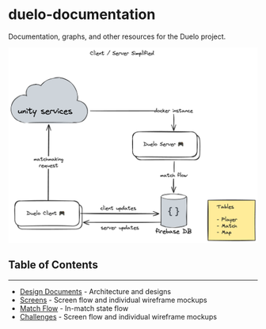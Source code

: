 # duelo-documentation

Documentation, graphs, and other resources for the Duelo project.

![server-client-interaction](design-documents/server/client-server-graph.png)

## Table of Contents

---

- [Design Documents](./design-documents) - Architecture and designs
- [Screens](./design-documents/screens/) - Screen flow and individual wireframe mockups
- [Match Flow](design-documents/match-flow/match-states.md) - In-match state flow
- [Challenges](./design-documents/challenges/) - Screen flow and individual wireframe mockups